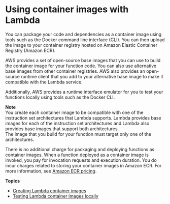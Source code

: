 # Using container images with Lambda<a name="lambda-images"></a>

You can package your code and dependencies as a container image using tools such as the Docker command line interface \(CLI\)\. You can then upload the image to your container registry hosted on Amazon Elastic Container Registry \(Amazon ECR\)\.

AWS provides a set of open\-source base images that you can use to build the container image for your function code\. You can also use alternative base images from other container registries\. AWS also provides an open\-source runtime client that you add to your alternative base image to make it compatible with the Lambda service\.

Additionally, AWS provides a runtime interface emulator for you to test your functions locally using tools such as the Docker CLI\.

**Note**  
You create each container image to be compatible with one of the instruction set architectures that Lambda supports\. Lambda provides base images for each of the instruction set architectures and Lambda also provides base images that support both architectures\.   
The image that you build for your function must target only one of the architectures\.

There is no additional charge for packaging and deploying functions as container images\. When a function deployed as a container image is invoked, you pay for invocation requests and execution duration\. You do incur charges related to storing your container images in Amazon ECR\. For more information, see [Amazon ECR pricing](http://aws.amazon.com/ecr/pricing/)\. 

**Topics**
+ [Creating Lambda container images](images-create.md)
+ [Testing Lambda container images locally](images-test.md)